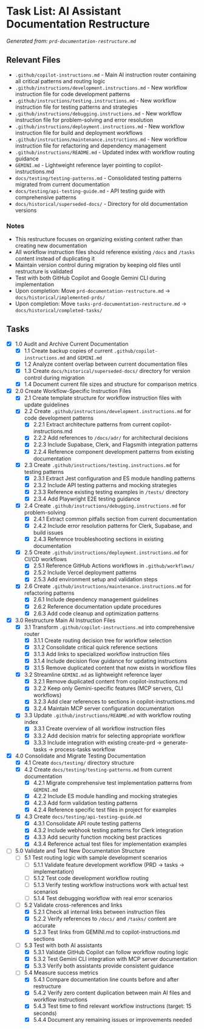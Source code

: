 # Task List: AI Assistant Documentation Restructure

*Generated from: `prd-documentation-restructure.md`*

## Relevant Files

- `.github/copilot-instructions.md` - Main AI instruction router containing all critical patterns and routing logic
- `.github/instructions/development.instructions.md` - New workflow instruction file for code development patterns
- `.github/instructions/testing.instructions.md` - New workflow instruction file for testing patterns and strategies
- `.github/instructions/debugging.instructions.md` - New workflow instruction file for problem-solving and error resolution
- `.github/instructions/deployment.instructions.md` - New workflow instruction file for build and deployment workflows
- `.github/instructions/maintenance.instructions.md` - New workflow instruction file for refactoring and dependency management
- `.github/instructions/README.md` - Updated index with workflow routing guidance
- `GEMINI.md` - Lightweight reference layer pointing to copilot-instructions.md
- `docs/testing/testing-patterns.md` - Consolidated testing patterns migrated from current documentation
- `docs/testing/api-testing-guide.md` - API testing guide with comprehensive patterns
- `docs/historical/superseded-docs/` - Directory for old documentation versions

### Notes

- This restructure focuses on organizing existing content rather than creating new documentation
- All workflow instruction files should reference existing `/docs` and `/tasks` content instead of duplicating it
- Maintain version control during migration by keeping old files until restructure is validated
- Test with both GitHub Copilot and Google Gemini CLI during implementation
- Upon completion: Move `prd-documentation-restructure.md` → `docs/historical/implemented-prds/`
- Upon completion: Move `tasks-prd-documentation-restructure.md` → `docs/historical/completed-tasks/`

## Tasks

- [x] 1.0 Audit and Archive Current Documentation
  - [x] 1.1 Create backup copies of current `.github/copilot-instructions.md` and `GEMINI.md`
  - [x] 1.2 Analyze content overlap between current documentation files
  - [x] 1.3 Create `docs/historical/superseded-docs/` directory for version control during migration
  - [x] 1.4 Document current file sizes and structure for comparison metrics

- [x] 2.0 Create Workflow-Specific Instruction Files
  - [x] 2.1 Create template structure for workflow instruction files with update guidelines
  - [x] 2.2 Create `.github/instructions/development.instructions.md` for code development patterns
    - [x] 2.2.1 Extract architecture patterns from current copilot-instructions.md
    - [x] 2.2.2 Add references to `/docs/adr/` for architectural decisions
    - [x] 2.2.3 Include Supabase, Clerk, and Flagsmith integration patterns
    - [x] 2.2.4 Reference component development patterns from existing documentation
  - [x] 2.3 Create `.github/instructions/testing.instructions.md` for testing patterns
    - [x] 2.3.1 Extract Jest configuration and ES module handling patterns
    - [x] 2.3.2 Include API testing patterns and mocking strategies
    - [x] 2.3.3 Reference existing testing examples in `/tests/` directory
    - [x] 2.3.4 Add Playwright E2E testing guidance
  - [x] 2.4 Create `.github/instructions/debugging.instructions.md` for problem-solving
    - [x] 2.4.1 Extract common pitfalls section from current documentation
    - [x] 2.4.2 Include error resolution patterns for Clerk, Supabase, and build issues
    - [x] 2.4.3 Reference troubleshooting sections in existing documentation
  - [x] 2.5 Create `.github/instructions/deployment.instructions.md` for CI/CD workflows
    - [x] 2.5.1 Reference GitHub Actions workflows in `.github/workflows/`
    - [x] 2.5.2 Include Vercel deployment patterns
    - [x] 2.5.3 Add environment setup and validation steps
  - [x] 2.6 Create `.github/instructions/maintenance.instructions.md` for refactoring patterns
    - [x] 2.6.1 Include dependency management guidelines
    - [x] 2.6.2 Reference documentation update procedures
    - [x] 2.6.3 Add code cleanup and optimization patterns

- [x] 3.0 Restructure Main AI Instruction Files
  - [x] 3.1 Transform `.github/copilot-instructions.md` into comprehensive router
    - [x] 3.1.1 Create routing decision tree for workflow selection
    - [x] 3.1.2 Consolidate critical quick reference sections
    - [x] 3.1.3 Add links to specialized workflow instruction files
    - [x] 3.1.4 Include decision flow guidance for updating instructions
    - [x] 3.1.5 Remove duplicated content that now exists in workflow files
  - [x] 3.2 Streamline `GEMINI.md` as lightweight reference layer
    - [x] 3.2.1 Remove duplicated content from copilot-instructions.md
    - [x] 3.2.2 Keep only Gemini-specific features (MCP servers, CLI workflows)
    - [x] 3.2.3 Add clear references to sections in copilot-instructions.md
    - [x] 3.2.4 Maintain MCP server configuration documentation
  - [x] 3.3 Update `.github/instructions/README.md` with workflow routing index
    - [x] 3.3.1 Create overview of all workflow instruction files
    - [x] 3.3.2 Add decision matrix for selecting appropriate workflow
    - [x] 3.3.3 Include integration with existing create-prd → generate-tasks → process-tasks workflow

- [x] 4.0 Consolidate and Migrate Testing Documentation
  - [x] 4.1 Create `docs/testing/` directory structure
  - [x] 4.2 Create `docs/testing/testing-patterns.md` from current documentation
    - [x] 4.2.1 Migrate comprehensive test implementation patterns from `GEMINI.md`
    - [x] 4.2.2 Include ES module handling and mocking strategies
    - [x] 4.2.3 Add form validation testing patterns
    - [x] 4.2.4 Reference specific test files in project for examples
  - [x] 4.3 Create `docs/testing/api-testing-guide.md`
    - [x] 4.3.1 Consolidate API route testing patterns
    - [x] 4.3.2 Include webhook testing patterns for Clerk integration
    - [x] 4.3.3 Add security function mocking best practices
    - [x] 4.3.4 Reference actual test files for implementation examples

- [ ] 5.0 Validate and Test New Documentation Structure
  - [ ] 5.1 Test routing logic with sample development scenarios
    - [ ] 5.1.1 Validate feature development workflow (PRD → tasks → implementation)
    - [ ] 5.1.2 Test code development workflow routing
    - [ ] 5.1.3 Verify testing workflow instructions work with actual test scenarios
    - [ ] 5.1.4 Test debugging workflow with real error scenarios
  - [ ] 5.2 Validate cross-references and links
    - [x] 5.2.1 Check all internal links between instruction files
    - [x] 5.2.2 Verify references to `/docs/` and `/tasks/` content are accurate
    - [x] 5.2.3 Test links from GEMINI.md to copilot-instructions.md sections
  - [ ] 5.3 Test with both AI assistants
    - [x] 5.3.1 Validate GitHub Copilot can follow workflow routing logic
    - [x] 5.3.2 Test Gemini CLI integration with MCP server documentation
    - [x] 5.3.3 Verify both assistants provide consistent guidance
  - [ ] 5.4 Measure success metrics
    - [x] 5.4.1 Compare documentation line counts before and after restructure
    - [x] 5.4.2 Verify zero content duplication between main AI files and workflow instructions
    - [x] 5.4.3 Test time to find relevant workflow instructions (target: 15 seconds)
    - [x] 5.4.4 Document any remaining issues or improvements needed
